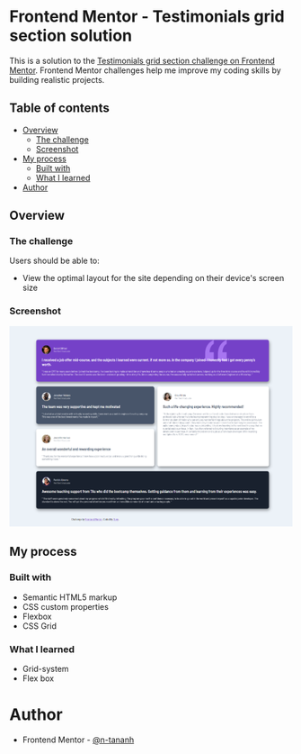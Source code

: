 # Frontend Mentor - Testimonials grid section solution
This is a solution to the [Testimonials grid section challenge on Frontend Mentor](https://www.frontendmentor.io/challenges/testimonials-grid-section-Nnw6J7Un7). Frontend Mentor challenges help me improve my coding skills by building realistic projects. 

## Table of contents

- [Overview](#overview)
  - [The challenge](#the-challenge)
  - [Screenshot](#screenshot)
- [My process](#my-process)
  - [Built with](#built-with)
  - [What I learned](#what-i-learned)
- [Author](#author)

## Overview
### The challenge
Users should be able to:
- View the optimal layout for the site depending on their device's screen size

### Screenshot
![](./screenshot.png)

## My process
### Built with
- Semantic HTML5 markup
- CSS custom properties
- Flexbox
- CSS Grid

### What I learned
- Grid-system
- Flex box

# Author
- Frontend Mentor - [@n-tananh](https://www.frontendmentor.io/profile/n-tananh)


